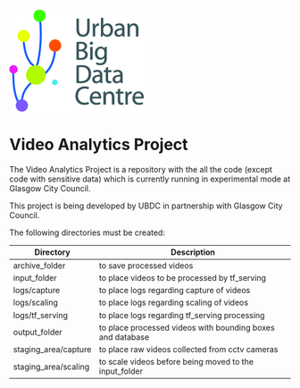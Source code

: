 ![Logo](9722_UBDC_logo.png)

# Video Analytics Project

The Video Analytics Project is a repository with the all the code (except code with sensitive data) which is currently running in experimental mode at Glasgow City Council.

This project is being developed by UBDC in partnership with Glasgow City Council.

The following directories must be created:

| Directory | Description |
|-----------|-------------|
| archive_folder | to save processed videos
| input_folder | to place videos to be processed by tf_serving
| logs/capture | to place logs regarding capture of videos
| logs/scaling | to place logs regarding scaling of videos
| logs/tf_serving | to place logs regarding tf_serving processing 
| output_folder | to place processed videos with bounding boxes and database
| staging_area/capture | to place raw videos collected from cctv cameras
| staging_area/scaling | to scale videos before being moved to the input_folder
